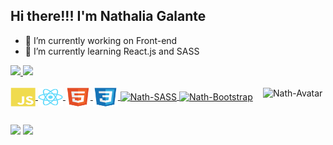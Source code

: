 ## Hi there!!! I'm Nathalia Galante

- 🔭 I’m currently working on Front-end
- 🌱 I’m currently learning React.js and SASS

<div>
  <a href="https://github.com/nathaliagalante">
  <img height="180em" src="https://github-readme-stats.vercel.app/api?username=nathaliagalante&show_icons=true&theme=dracula&include_all_commits=true&count_private=true"/>
  <img height="180em" src="https://github-readme-stats.vercel.app/api/top-langs/?username=nathaliagalante&layout=compact&langs_count=7&theme=dracula"/>
</div>
<div style="display: inline_block"><br>
  <img align="center" alt="Nath-Js" height="30" width="40" src="https://raw.githubusercontent.com/devicons/devicon/master/icons/javascript/javascript-plain.svg">
  <img align="center" alt="Nath-React" height="30" width="40" src="https://raw.githubusercontent.com/devicons/devicon/master/icons/react/react-original.svg">
  <img align="center" alt="Nath-HTML" height="30" width="40" src="https://raw.githubusercontent.com/devicons/devicon/master/icons/html5/html5-original.svg">
  <img align="center" alt="Nath-CSS" height="30" width="40" src="https://raw.githubusercontent.com/devicons/devicon/master/icons/css3/css3-original.svg">
  <img align="center" alt="Nath-SASS" height="30" width="40" src="https://raw.githubusercontent.com/nathaliagalante/devicon/9f4f5cdb393299a81125eb5127929ea7bfe42889/icons/sass/sass-original.svg">
   <img align="center" alt="Nath-Bootstrap" height="30" width="40" src="https://raw.githubusercontent.com/nathaliagalante/devicon/9f4f5cdb393299a81125eb5127929ea7bfe42889/icons/bootstrap/bootstrap-plain.svg">
  <img align="right" alt="Nath-Avatar" height="100" width="100" src="https://share-cdn.picrew.me/shareImg/org/202108/338224_SNJRP78M.png">
</div>
  
##
  
<div>
  <a href = "mailto:nathsgg@gmail.com"><img src="https://img.shields.io/badge/Gmail-D14836?style=for-the-badge&logo=gmail&logoColor=white" target="_blank"></a>
  <a href="https://www.linkedin.com/in/nathalia-galante-58a12a125/" target="_blank"><img src="https://img.shields.io/badge/-LinkedIn-%230077B5?style=for-the-badge&logo=linkedin&logoColor=white" target="_blank"></a> 
</div>
